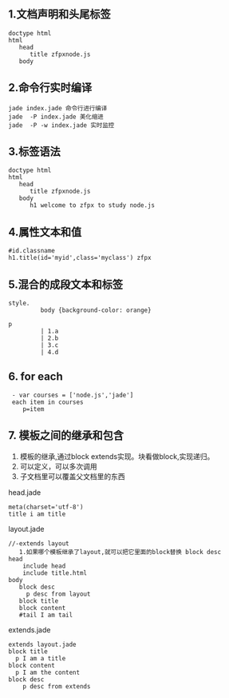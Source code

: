 
## 1.文档声明和头尾标签
```
doctype html
html
   head
      title zfpxnode.js
   body
```

## 2.命令行实时编译
```
jade index.jade 命令行进行编译
jade  -P index.jade 美化缩进
jade  -P -w index.jade 实时监控
```

## 3.标签语法
```
doctype html
html
   head
      title zfpxnode.js
   body
      h1 welcome to zfpx to study node.js
```

## 4.属性文本和值
```
#id.classname
h1.title(id='myid',class='myclass') zfpx
```

## 5.混合的成段文本和标签
```
style.
         body {background-color: orange}
         
p
         | 1.a
         | 2.b
         | 3.c
         | 4.d        
```

## 6. for each
```
 - var courses = ['node.js','jade']
 each item in courses
    p=item
```

## 7. 模板之间的继承和包含
1. 模板的继承,通过block extends实现。块看做block,实现递归。
2. 可以定义，可以多次调用
3. 子文档里可以覆盖父文档里的东西

head.jade
```
meta(charset='utf-8')
title i am title
```

layout.jade
```
//-extends layout
   1.如果哪个模板继承了layout,就可以把它里面的block替换 block desc
head
    include head
    include title.html
body
   block desc
     p desc from layout
   block title
   block content
   #tail I am tail
```

extends.jade
```
extends layout.jade
block title
  p I am a title
block content
  p I am the content
block desc
    p desc from extends
```